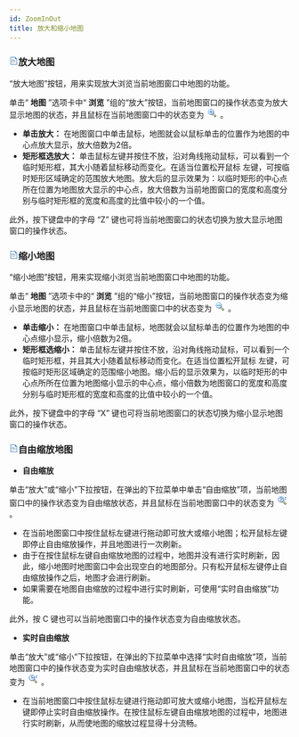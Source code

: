 ```yaml
---
id: ZoomInOut
title: 放大和缩小地图
---
```

### ![](../../img/read.gif)放大地图

“放大地图”按钮，用来实现放大浏览当前地图窗口中地图的功能。

单击“ **地图** ”选项卡中“ **浏览** ”组的“放大”按钮，当前地图窗口的操作状态变为放大显示地图的状态，并且鼠标在当前地图窗口中的状态变为
![](img/zoominStatus.png) 。

  * **单击放大：** 在地图窗口中单击鼠标，地图就会以鼠标单击的位置作为地图的中心点放大显示，放大倍数为2倍。
  * **矩形框选放大：** 单击鼠标左键并按住不放，沿对角线拖动鼠标，可以看到一个临时矩形框，其大小随着鼠标移动而变化。在适当位置松开鼠标 左键，可按临时矩形区域确定的范围放大地图。放大后的显示效果为：以临时矩形的中心点所在位置为地图放大显示的中心点，放大倍数为当前地图窗口的宽度和高度分别与临时矩形框的宽度和高度的比值中较小的一个值。

此外，按下键盘中的字母 “Z” 键也可将当前地图窗口的状态切换为放大显示地图窗口的操作状态。

### ![](../../img/read.gif)缩小地图

“缩小地图”按钮，用来实现缩小浏览当前地图窗口中地图的功能。

单击“ **地图** ”选项卡中的“ **浏览** ”组的“缩小”按钮，当前地图窗口的操作状态变为缩小显示地图的状态，并且鼠标在当前地图窗口中的状态变为
![](img/zoomoutStatus.png) 。

  * **单击缩小：** 在地图窗口中单击鼠标，地图就会以鼠标单击的位置作为地图的中心点缩小显示，缩小倍数为2倍。
  * **矩形框选缩小：** 单击鼠标左键并按住不放，沿对角线拖动鼠标，可以看到一个临时矩形框，并且其大小随着鼠标移动而变化。在适当位置松开鼠标 左键，可按临时矩形区域确定的范围缩小地图。缩小后的显示效果为，以临时矩形的中心点所所在位置为地图缩小显示的中心点，缩小倍数为地图窗口的宽度和高度分别与临时矩形框的宽度和高度的比值中较小的一个值。

此外，按下键盘中的字母 “X” 键也可将当前地图窗口的状态切换为缩小显示地图窗口的操作状态。

### ![](../../img/read.gif)自由缩放地图

  * **自由缩放**

单击“放大”或“缩小”下拉按钮，在弹出的下拉菜单中单击“自由缩放”项，当前地图窗口中的操作状态变为自由缩放状态，并且鼠标在当前地图窗口中的状态变为
![](img/zoomFreeStatus.png) 。

  * 在当前地图窗口中按住鼠标左键进行拖动即可放大或缩小地图；松开鼠标左键即停止自由缩放操作，并且地图进行一次刷新。
  * 由于在按住鼠标左键自由缩放地图的过程中，地图并没有进行实时刷新，因此，缩小地图时地图窗口中会出现空白的地图部分。只有松开鼠标左键停止自由缩放操作之后，地图才会进行刷新。
  * 如果需要在地图自由缩放的过程中进行实时刷新，可使用“实时自由缩放”功能。

此外，按 C 键也可以当前地图窗口中的操作状态变为自由缩放状态。

  * **实时自由缩放**

单击“放大”或“缩小”下拉按钮，在弹出的下拉菜单中选择“实时自由缩放”项，当前地图窗口中的操作状态变为实时自由缩放状态，并且鼠标在当前地图窗口中的状态变为
![](img/zoomRealtimeStatus.png) 。

  * 在当前地图窗口中按住鼠标左键进行拖动即可放大或缩小地图，当松开鼠标左键即停止实时自由缩放操作。在按住鼠标左键自由缩放地图的过程中，地图进行实时刷新，从而使地图的缩放过程显得十分流畅。

